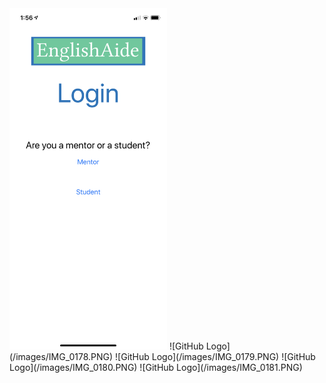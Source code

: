 
<img src="/images/IMG_0177.PNG" width="50%" height="50%">
![GitHub Logo](/images/IMG_0178.PNG)
![GitHub Logo](/images/IMG_0179.PNG)
![GitHub Logo](/images/IMG_0180.PNG)
![GitHub Logo](/images/IMG_0181.PNG)
